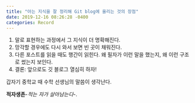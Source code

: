 ```yaml
---
title: "아는 지식을 잘 정리해 Git blog에 올리는 것의 장점"
date: 2019-12-16 08:26:28 -0400
categories: Record
---
```


1. 말로 표현하는 과정에서 그 지식이 더 명확해진다.
2. 망각할 경우에도 다시 와서 보면 빈 곳이 채워진다.
3. 다른 포스트를 읽을 때도 행간이 읽힌다. 왜 필자가 이런 말을 했는지, 왜 이런 구조로 썼는지 보인다.
4. 결론: 앞으로도 깃 블로그 열심히 하자!

갑자기 중학교 때 수학 선생님의 말씀이 생각난다. 

**적자생존**-*적는 자가 살아남는다*-.

